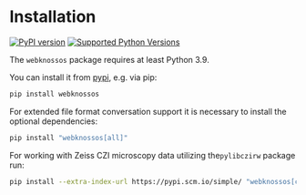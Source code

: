 # Installation

[![PyPI version](https://img.shields.io/pypi/v/webknossos)](https://pypi.python.org/pypi/webknossos)
[![Supported Python Versions](https://img.shields.io/pypi/pyversions/webknossos.svg)](https://pypi.python.org/pypi/webknossos)

The `webknossos` package requires at least Python 3.9.

You can install it from [pypi](https://pypi.org/project/webknossos/), e.g. via pip:

```bash
pip install webknossos
```

For extended file format conversation support it is necessary to install the optional dependencies:

```bash
pip install "webknossos[all]"
```

For working with Zeiss CZI microscopy data utilizing the`pylibczirw` package run:

```bash
pip install --extra-index-url https://pypi.scm.io/simple/ "webknossos[czi]"
```
